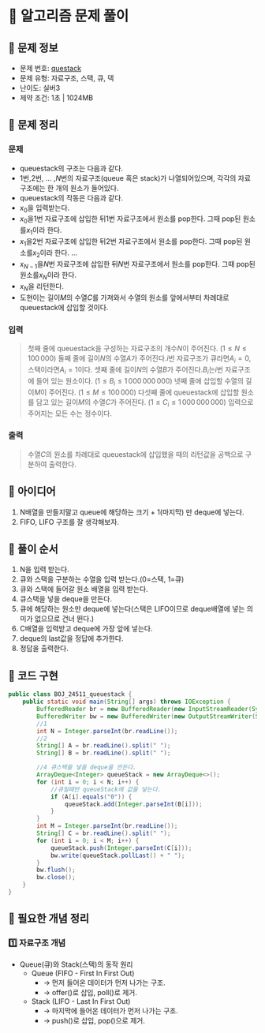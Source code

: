 # 📝 알고리즘 문제 풀이
## 🔹 문제 정보
  * 문제 번호: [questack](https://www.acmicpc.net/problem/24511)
  * 문제 유형: 자료구조, 스택, 큐, 덱
  * 난이도: 실버3
  * 제약 조건: 1초 | 1024MB

## 🔹 문제 정리
### 문제
  * queuestack의 구조는 다음과 같다.
  * $1$번,$2$번, ... ,$N$번의 자료구조(queue 혹은 stack)가 나열되어있으며, 각각의 자료구조에는 한 개의 원소가 들어있다.
  * queuestack의 작동은 다음과 같다.
  * $x_0$을 입력받는다. 
  * $x_0$을$1$번 자료구조에 삽입한 뒤$1$번 자료구조에서 원소를 pop한다. 그때 pop된 원소를$x_1$이라 한다. 
  * $x_1$을$2$번 자료구조에 삽입한 뒤$2$번 자료구조에서 원소를 pop한다. 그때 pop된 원소를$x_2$이라 한다. ... 
  * $x_{N-1}$을$N$번 자료구조에 삽입한 뒤$N$번 자료구조에서 원소를 pop한다. 그때 pop된 원소를$x_N$이라 한다. 
  * $x_N$을 리턴한다.
  * 도현이는 길이$M$의 수열$C$를 가져와서 수열의 원소를 앞에서부터 차례대로 queuestack에 삽입할 것이다.

### 입력
  > 첫째 줄에 queuestack을 구성하는 자료구조의 개수$N$이 주어진다. ($1 \leq N \leq 100\,000$)
  > 둘째 줄에 길이$N$의 수열$A$가 주어진다.$i$번 자료구조가 큐라면$A_i = 0$, 스택이라면$A_i = 1$이다. 
  > 셋째 줄에 길이$N$의 수열$B$가 주어진다.$B_i$는$i$번 자료구조에 들어 있는 원소이다. ($1 \leq B_i \leq 1\,000\,000\,000$)
  > 넷째 줄에 삽입할 수열의 길이$M$이 주어진다. ($1 \leq M \leq 100\,000$)
  > 다섯째 줄에 queuestack에 삽입할 원소를 담고 있는 길이$M$의 수열$C$가 주어진다. ($1 \leq C_i \leq 1\,000\,000\,000$)
  > 입력으로 주어지는 모든 수는 정수이다.
  
### 출력
  > 수열$C$의 원소를 차례대로 queuestack에 삽입했을 때의 리턴값을 공백으로 구분하여 출력한다.

## 🔹 아이디어
1. N배열을 만들지말고 queue에 해당하는 크기 + 1(마지막) 만 deque에 넣는다.
2. FIFO, LIFO 구조를 잘 생각해보자.
 
## 🔹 풀이 순서
1. N을 입력 받는다.
2. 큐와 스택을 구분하는 수열을 입력 받는다.(0=스택, 1=큐)
3. 큐와 스택에 들어갈 원소 배열을 입력 받는다.
3. 큐스택을 넣을 deque을 만든다.
4. 큐에 해당하는 원소만 deque에 넣는다(스택은 LIFO이므로 deque배열에 넣는 의미가 없으므로 건너 뛴다.)
5. C배열을 입력받고 deque에 가장 앞에 넣는다.
6. deque의 last값을 정답에 추가한다.
7. 정답을 출력한다.

## 🔹 코드 구현
```java
public class BOJ_24511_queuestack {
    public static void main(String[] args) throws IOException {
        BufferedReader br = new BufferedReader(new InputStreamReader(System.in));
        BufferedWriter bw = new BufferedWriter(new OutputStreamWriter(System.out));
        //1
        int N = Integer.parseInt(br.readLine());
        //2
        String[] A = br.readLine().split(" ");
        String[] B = br.readLine().split(" ");

        //4 큐스택을 넣을 deque을 만든다.
        ArrayDeque<Integer> queueStack = new ArrayDeque<>();
        for (int i = 0; i < N; i++) {
            //큐일때만 queueStack에 값을 넣는다.
            if (A[i].equals("0")) {
                queueStack.add(Integer.parseInt(B[i]));
            }
        }
        int M = Integer.parseInt(br.readLine());
        String[] C = br.readLine().split(" ");
        for (int i = 0; i < M; i++) {
            queueStack.push(Integer.parseInt(C[i]));
            bw.write(queueStack.pollLast() + " ");
        }
        bw.flush();
        bw.close();
    }
}
```
## 🔹 필요한 개념 정리 
### 1️⃣ 자료구조 개념
* Queue(큐)와 Stack(스택)의 동작 원리 
  * Queue (FIFO - First In First Out)
    * → 먼저 들어온 데이터가 먼저 나가는 구조. 
    * → offer()로 삽입, poll()로 제거. 
  * Stack (LIFO - Last In First Out)
    * → 마지막에 들어온 데이터가 먼저 나가는 구조. 
    * → push()로 삽입, pop()으로 제거.